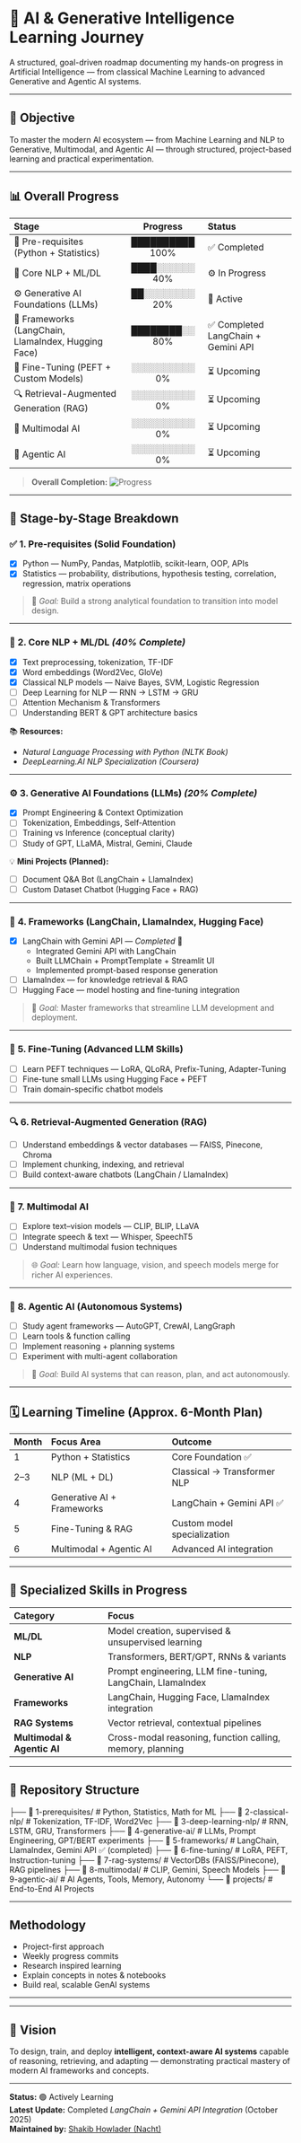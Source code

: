 # 🚀 AI & Generative Intelligence Learning Journey

A structured, goal-driven roadmap documenting my hands-on progress in Artificial Intelligence — from classical Machine Learning to advanced Generative and Agentic AI systems.

---

## 🎯 Objective

To master the modern AI ecosystem — from Machine Learning and NLP to Generative, Multimodal, and Agentic AI — through structured, project-based learning and practical experimentation.

---

## 📊 Overall Progress

| Stage | Progress | Status |
|:------|:----------:|:-------|
| 🧩 Pre-requisites (Python + Statistics) | ██████████ 100% | ✅ Completed |
| 🧠 Core NLP + ML/DL | ████░░░░░░ 40% | ⚙️ In Progress |
| ⚙️ Generative AI Foundations (LLMs) | ██░░░░░░░░ 20% | 🚧 Active |
| 🧰 Frameworks (LangChain, LlamaIndex, Hugging Face) | ████████░░ 80% | ✅ Completed LangChain + Gemini API |
| 🧠 Fine-Tuning (PEFT + Custom Models) | ░░░░░░░░░░ 0% | ⏳ Upcoming |
| 🔍 Retrieval-Augmented Generation (RAG) | ░░░░░░░░░░ 0% | ⏳ Upcoming |
| 🧩 Multimodal AI | ░░░░░░░░░░ 0% | ⏳ Upcoming |
| 🤖 Agentic AI | ░░░░░░░░░░ 0% | ⏳ Upcoming |

> **Overall Completion:** ![Progress](https://progress-bar.dev/35/?title=Learning%20Journey&width=300&color=3B82F6)

---

## 🔹 Stage-by-Stage Breakdown

### ✅ **1. Pre-requisites (Solid Foundation)**
- [x] Python — NumPy, Pandas, Matplotlib, scikit-learn, OOP, APIs  
- [x] Statistics — probability, distributions, hypothesis testing, correlation, regression, matrix operations  
> 🎯 *Goal:* Build a strong analytical foundation to transition into model design.

---

### 🧠 **2. Core NLP + ML/DL** *(40% Complete)*  
- [x] Text preprocessing, tokenization, TF-IDF  
- [x] Word embeddings (Word2Vec, GloVe)  
- [x] Classical NLP models — Naive Bayes, SVM, Logistic Regression  
- [ ] Deep Learning for NLP — RNN → LSTM → GRU  
- [ ] Attention Mechanism & Transformers  
- [ ] Understanding BERT & GPT architecture basics  

📚 **Resources:**  
- *Natural Language Processing with Python (NLTK Book)*  
- *DeepLearning.AI NLP Specialization (Coursera)*  

---

### ⚙️ **3. Generative AI Foundations (LLMs)** *(20% Complete)*  
- [x] Prompt Engineering & Context Optimization  
- [ ] Tokenization, Embeddings, Self-Attention  
- [ ] Training vs Inference (conceptual clarity)  
- [ ] Study of GPT, LLaMA, Mistral, Gemini, Claude  

💡 **Mini Projects (Planned):**
- [ ] Document Q&A Bot (LangChain + LlamaIndex)  
- [ ] Custom Dataset Chatbot (Hugging Face + RAG)

---

### 🧰 **4. Frameworks (LangChain, LlamaIndex, Hugging Face)**  
- [x] LangChain with Gemini API — *Completed* 🎉  
  - Integrated Gemini API with LangChain  
  - Built LLMChain + PromptTemplate + Streamlit UI  
  - Implemented prompt-based response generation  
- [ ] LlamaIndex — for knowledge retrieval & RAG  
- [ ] Hugging Face — model hosting and fine-tuning integration  

> 🧩 *Goal:* Master frameworks that streamline LLM development and deployment.

---

### 🧠 **5. Fine-Tuning (Advanced LLM Skills)**  
- [ ] Learn PEFT techniques — LoRA, QLoRA, Prefix-Tuning, Adapter-Tuning  
- [ ] Fine-tune small LLMs using Hugging Face + PEFT  
- [ ] Train domain-specific chatbot models  

---

### 🔍 **6. Retrieval-Augmented Generation (RAG)**  
- [ ] Understand embeddings & vector databases — FAISS, Pinecone, Chroma  
- [ ] Implement chunking, indexing, and retrieval  
- [ ] Build context-aware chatbots (LangChain / LlamaIndex)  

---

### 🧩 **7. Multimodal AI**  
- [ ] Explore text–vision models — CLIP, BLIP, LLaVA  
- [ ] Integrate speech & text — Whisper, SpeechT5  
- [ ] Understand multimodal fusion techniques  

> 🌐 *Goal:* Learn how language, vision, and speech models merge for richer AI experiences.

---

### 🤖 **8. Agentic AI (Autonomous Systems)**  
- [ ] Study agent frameworks — AutoGPT, CrewAI, LangGraph  
- [ ] Learn tools & function calling  
- [ ] Implement reasoning + planning systems  
- [ ] Experiment with multi-agent collaboration  

> 🚀 *Goal:* Build AI systems that can reason, plan, and act autonomously.

---

## 🗓️ **Learning Timeline (Approx. 6-Month Plan)**

| Month | Focus Area | Outcome |
|:------|:------------|:--------|
| 1 | Python + Statistics | Core Foundation ✅ |
| 2–3 | NLP (ML + DL) | Classical → Transformer NLP |
| 4 | Generative AI + Frameworks | LangChain + Gemini API ✅ |
| 5 | Fine-Tuning & RAG | Custom model specialization |
| 6 | Multimodal + Agentic AI | Advanced AI integration |

---

## 🧠 Specialized Skills in Progress

| Category | Focus |
|:----------|:------|
| **ML/DL** | Model creation, supervised & unsupervised learning |
| **NLP** | Transformers, BERT/GPT, RNNs & variants |
| **Generative AI** | Prompt engineering, LLM fine-tuning, LangChain, LlamaIndex |
| **Frameworks** | LangChain, Hugging Face, LlamaIndex integration |
| **RAG Systems** | Vector retrieval, contextual pipelines |
| **Multimodal & Agentic AI** | Cross-modal reasoning, function calling, memory, planning |

---

## 🧱 Repository Structure




├── 📁 1-prerequisites/            # Python, Statistics, Math for ML
├── 📁 2-classical-nlp/            # Tokenization, TF-IDF, Word2Vec
├── 📁 3-deep-learning-nlp/        # RNN, LSTM, GRU, Transformers
├── 📁 4-generative-ai/            # LLMs, Prompt Engineering, GPT/BERT experiments
├── 📁 5-frameworks/               # LangChain, LlamaIndex, Gemini API ✅ (completed)
├── 📁 6-fine-tuning/              # LoRA, PEFT, Instruction-tuning
├── 📁 7-rag-systems/              # VectorDBs (FAISS/Pinecone), RAG pipelines
├── 📁 8-multimodal/               # CLIP, Gemini, Speech Models
├── 📁 9-agentic-ai/               # AI Agents, Tools, Memory, Autonomy
└── 📁 projects/                   # End-to-End AI Projects



---

## Methodology

- Project-first approach  
- Weekly progress commits  
- Research inspired learning  
- Explain concepts in notes & notebooks  
- Build real, scalable GenAI systems  

---


---

## 🏁 Vision

To design, train, and deploy **intelligent, context-aware AI systems** capable of reasoning, retrieving, and adapting — demonstrating practical mastery of modern AI frameworks and concepts.

---

**Status:** 🟢 Actively Learning  
**Latest Update:** Completed *LangChain + Gemini API Integration* (October 2025)  
**Maintained by:** [Shakib Howlader (Nacht)](https://github.com/mr-shakib)
